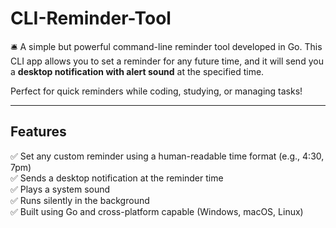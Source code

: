 # CLI-Reminder-Tool

🛎 A simple but powerful command-line reminder tool developed in Go. 
This CLI app allows you to set a reminder for any future time, and it will 
send you a **desktop notification with alert sound** at the specified time.

Perfect for quick reminders while coding, studying, or managing tasks!

---

Features
--------

✅ Set any custom reminder using a human-readable time format (e.g., 4:30, 7pm)  
✅ Sends a desktop notification at the reminder time  
✅ Plays a system sound  
✅ Runs silently in the background  
✅ Built using Go and cross-platform capable (Windows, macOS, Linux)
